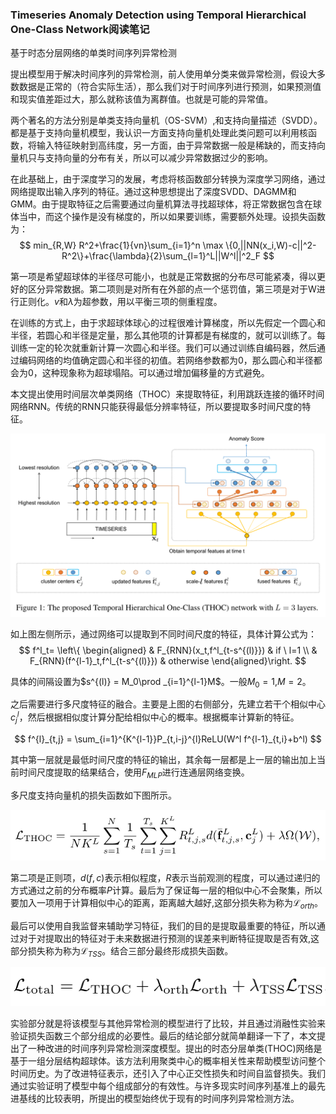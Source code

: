 ### Timeseries Anomaly Detection using Temporal Hierarchical One-Class Network阅读笔记
基于时态分层网络的单类时间序列异常检测

提出模型用于解决时间序列的异常检测，前人使用单分类来做异常检测，假设大多数数据是正常的（符合实际生活），那么我们对于时间序列进行预测，如果预测值和现实值差距过大，那么就称该值为离群值。也就是可能的异常值。

两个著名的方法分别是单类支持向量机（OS-SVM）,和支持向量描述（SVDD）。都是基于支持向量机模型，我认识一方面支持向量机处理此类问题可以利用核函数，将输入特征映射到高纬度，另一方面，由于异常数据一般是稀缺的，而支持向量机只与支持向量的分布有关，所以可以减少异常数据过少的影响。

在此基础上，由于深度学习的发展，考虑将核函数部分转换为深度学习网络，通过网络提取出输入序列的特征。通过这种思想提出了深度SVDD、DAGMM和GMM。由于提取特征之后需要通过向量机算法寻找超球体，将正常数据包含在球体当中，而这个操作是没有梯度的，所以如果要训练，需要额外处理。设损失函数为：
$$
min_{R,W} R^2+\frac{1}{vn}\sum_{i=1}^n \max \{0,||NN(x_i,W)-c||^2-R^2\}+\frac{\lambda}{2}\sum_{l=1}^L||W^l||^2_F
$$

第一项是希望超球体的半径尽可能小，也就是正常数据的分布尽可能紧凑，得以更好的区分异常数据。第二项则是对所有在外部的点一个惩罚值，第三项是对于W进行正则化。$v$和$\lambda$为超参数，用以平衡三项的侧重程度。

在训练的方式上，由于求超球体球心的过程很难计算梯度，所以先假定一个圆心和半径，若圆心和半径是定量，那么其他项的计算都是有梯度的，就可以训练了。每训练一定的轮次就重新计算一次圆心和半径。我们可以通过训练自编码器，然后通过编码网络的均值确定圆心和半径的初值。若网络参数都为0，那么圆心和半径都会为0，这种现象称为超球塌陷。可以通过增加偏移量的方式避免。

本文提出使用时间层次单类网络（THOC）来提取特征，利用跳跃连接的循环时间网络RNN。传统的RNN只能获得最低分辨率特征，所以要提取多时间尺度的特征。

![图片](./pic/THOC.png "THOC结构（l=3）")

如上图左侧所示，通过网络可以提取到不同时间尺度的特征，具体计算公式为：
$$
f^l_t=
\left\{ \begin{aligned}
    & F_{RNN}(x_t,f^l_{t-s^{(l)}})  & if \ l=1 \\
    & F_{RNN}(f^{l-1}_t,f^l_{t-s^{(l)}})  & otherwise
\end{aligned}\right.
$$

具体的间隔设置为$s^{(l)} = M_0\prod _{i=1}^{l-1}M$。一般$M_0=1$,$M=2$。

之后需要进行多尺度特征的融合。主要是上图的右侧部分，先建立若干个相似中心$c^l_j$，然后根据相似度计算分配给相似中心的概率。根据概率计算新的特征。

$$
f^{l}_{t,j} = \sum_{i=1}^{K^{l-1}}P_{t,i-j}^{l}ReLU(W^l f^{l-1}_{t,i}+b^l)
$$

其中第一层就是最低时间尺度的特征的输出，其余每一层都是上一层的输出加上当前时间尺度提取的结果结合，使用$F_{MLP}$进行连通层网络变换。

多尺度支持向量机的损失函数如下图所示。

![图片](./pic/LTHOC.png "损失函数")

第二项是正则项，$d(f,c)$表示相似程度，$R$表示当前观测的程度，可以通过递归的方式通过之前的分布概率$P$计算。最后为了保证每一层的相似中心不会聚集，所以要加入一项用于计算相似中心的距离，距离越大越好,这部分损失称为称为$\mathcal{L}_{orth}$。

最后可以使用自我监督来辅助学习特征，我们的目的是提取最重要的特征，所以通过对于对提取出的特征对于未来数据进行预测的误差来判断特征提取是否有效,这部分损失称为称为$\mathcal{L}_{TSS}$。结合三部分最终形成损失函数。

![图片](./pic/ETHOC.png "完整损失函数")

实验部分就是将该模型与其他异常检测的模型进行了比较，并且通过消融性实验来验证损失函数三个部分组成的必要性。最后的结论部分就简单翻译一下了，本文提出了一种改进的时间序列异常检测深度模型。提出的时态分层单类(THOC)网络是基于一组分层结构超球体。该方法利用聚类中心的概率相关性来帮助模型访问整个时间历史。为了改进特征表示，还引入了中心正交性损失和时间自监督损失。我们通过实验证明了模型中每个组成部分的有效性。与许多现实时间序列基准上的最先进基线的比较表明，所提出的模型始终优于现有的时间序列异常检测方法。